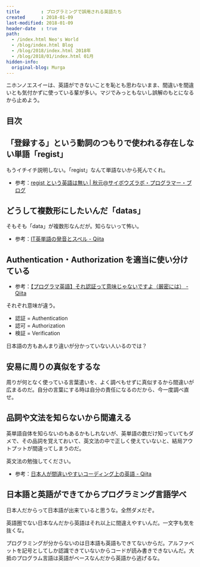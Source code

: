 ```yaml
---
title        : プログラミングで誤用される英語たち
created      : 2018-01-09
last-modified: 2018-01-09
header-date  : true
path:
  - /index.html Neo's World
  - /blog/index.html Blog
  - /blog/2018/index.html 2018年
  - /blog/2018/01/index.html 01月
hidden-info:
  original-blog: Murga
---
```


ニホンノエスイーは、英語ができないことを恥とも思わないまま、間違いを間違いとも気付かずに使っている輩が多い。マジでみっともないし誤解のもとになるから止めよう。

## 目次

## 「登録する」という動詞のつもりで使われる存在しない単語「regist」

もうイチイチ説明しない。「regist」なんて単語ないから死んでくれ。

- 参考：[regist という英語は無い | 秋元@サイボウズラボ・プログラマー・ブログ](http://developer.cybozu.co.jp/akky/2005/07/regist/)

## どうして複数形にしたいんだ「datas」

そもそも「data」が複数形なんだが。知らないって怖い。

- 参考：[IT英単語の発音とスペル - Qiita](https://qiita.com/bezeklik/items/ad32492b5c247399dca9)

## Authentication・Authorization を適当に使い分けている

- 参考：[【プログラマ英語】それ認証って意味じゃないですよ（厳密には） - Qiita](https://qiita.com/usk81/items/9e1b58dd173472f071c0)

それぞれ意味が違う。

- 認証 = Authentication
- 認可 = Authorization
- 検証 = Verification

日本語の方もあんまり違いが分かっていない人いるのでは？

## 安易に周りの真似をするな

周りが何となく使っている言葉遣いを、よく調べもせずに真似するから間違いが広まるのだ。自分の言葉にする時は自分の責任になるのだから、今一度調べ直せ。

## 品詞や文法を知らないから間違える

英単語自体を知らないのもあるかもしれないが、英単語の数だけ知っていてもダメで、その品詞を覚えておいて、英文法の中で正しく使えていないと、結局アウトプットが間違ってしまうのだ。

英文法の勉強してください。

- 参考：[日本人が間違いやすいコーディング上の英語 - Qiita](https://qiita.com/sue738/items/9754b3cad13272bd3d39)

## 日本語と英語ができてからプログラミング言語学べ

日本人だからって日本語が出来ていると思うな。全然ダメだぞ。

英語圏でない日本なんだから英語はそれ以上に間違えやすいんだ。一文字も気を抜くな。

プログラミングが分からないのは日本語も英語もできてないからだ。アルファベットを記号としてしか認識できていないからコードが読み書きできないんだ。大抵のプログラム言語は英語がベースなんだから英語から逃げるな。
